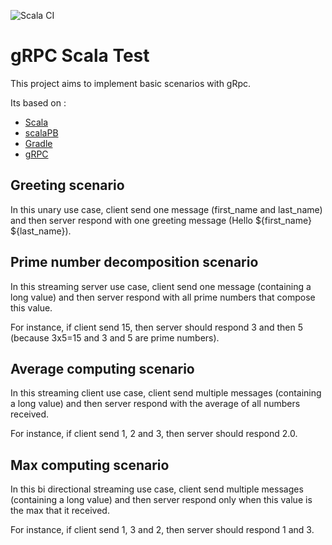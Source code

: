 ![Scala CI](https://github.com/VivianOliveres/grpc-scala-test/workflows/Scala%20CI/badge.svg?branch=master)

# gRPC Scala Test

This project aims to implement basic scenarios with gRpc.

Its based on :
* [Scala](https://scala-lang.org/)
* [scalaPB](https://scalapb.github.io/)
* [Gradle](https://gradle.org/)
* [gRPC](https://grpc.io/)

## Greeting scenario

In this unary use case, client send one message (first_name and last_name) and then server 
respond with one greeting message (Hello ${first_name} ${last_name}).

## Prime number decomposition scenario

In this streaming server use case, client send one message (containing a long value) and 
then server respond with all prime numbers that compose this value.

For instance, if client send 15, then server should respond 3 and then 5 (because 3x5=15 
and 3 and 5 are prime numbers).

## Average computing scenario

In this streaming client use case, client send multiple messages (containing a long value) and 
then server respond with the average of all numbers received.

For instance, if client send 1, 2 and 3, then server should respond 2.0.

## Max computing scenario

In this bi directional streaming use case, client send multiple messages (containing a long value) and 
then server respond only when this value is the max that it received.

For instance, if client send 1, 3 and 2, then server should respond 1 and 3.

